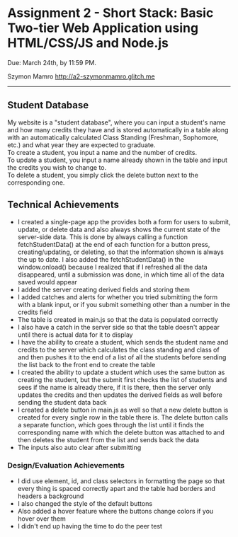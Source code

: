 Assignment 2 - Short Stack: Basic Two-tier Web Application using HTML/CSS/JS and Node.js
===

Due: March 24th, by 11:59 PM.

Szymon Mamro
http://a2-szymonmamro.glitch.me

---

## Student Database
My website is a "student database", where you can input a student's name and how many credits they have and is stored
automatically in a table along with an automatically calculated Class Standing (Freshman, Sophomore, etc.) and what
year they are expected to graduate.<br>
To create a student, you input a name and the number of credits. <br>
To update a student, you input a name already shown in the table and input the credits you wish to change to. <br>
To delete a student, you simply click the delete button next to the corresponding one.

## Technical Achievements
- I created a single-page app the provides both a form for users to submit, update, or delete data and also always shows the current state of the server-side data.
  This is done by always calling a function fetchStudentData() at the end of each function for a button press, creating/updating, or deleting, so that the information shown is always the up to date.
  I also added the fetchStudentData() in the window.onload() because I realized that if I refreshed all the data disappeared, until a submission was done, in which time all of the data saved would appear
- I added the server creating derived fields and storing them
- I added catches and alerts for whether you tried submitting the form with a blank input, or if you submit something other than a number in the credits field
- The table is created in main.js so that the data is populated correctly
- I also have a catch in the server side so that the table doesn't appear until there is actual data for it to display
- I have the ability to create a student, which sends the student name and credits to the server which calculates the class standing and class of and then pushes it to the end of a list of all the students
  before sending the list back to the front end to create the table
- I created the ability to update a student which uses the same button as creating the student, but the submit first checks the list of students and sees if the name is already there, if it is there,
  then the server only updates the credits and then updates the derived fields as well before sending the student data back
- I created a delete button in main.js as well so that a new delete button is created for every single row in the table there is. The delete button calls a separate function, which goes through the list until it finds
  the corresponding name with which the delete button was attached to and then deletes the student from the list and sends back the data
- The inputs also auto clear after submitting

### Design/Evaluation Achievements
- I did use element, id, and class selectors in formatting the page so that every thing is spaced correctly apart and the table had borders and headers a background
- I also changed the style of the default buttons
- Also added a hover feature where the buttons change colors if you hover over them
- I didn't end up having the time to do the peer test
